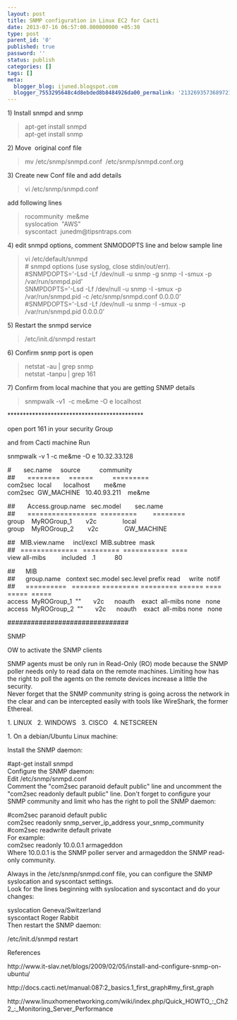 ```yaml
---
layout: post
title: SNMP configuration in Linux EC2 for Cacti
date: 2013-07-16 06:57:00.000000000 +05:30
type: post
parent_id: '0'
published: true
password: ''
status: publish
categories: []
tags: []
meta:
  blogger_blog: ijuned.blogspot.com
  blogger_7553295648c4d8ebded8b8484926da00_permalink: '2132693573689721619'
---
```

<div dir="ltr" style="text-align:left;">1) Install snmpd and snmp</p>
<blockquote class="tr_bq"><p>apt-get install snmpd<br />apt-get install snmp</p></blockquote>
<p>2) Move  original conf file</p>
<blockquote class="tr_bq"><p>mv /etc/snmp/snmpd.conf  /etc/snmp/snmpd.conf.org</p></blockquote>
<p>3) Create new Conf file and add details</p>
<blockquote class="tr_bq"><p>vi /etc/snmp/snmpd.conf</p></blockquote>
<p>add following lines</p>
<blockquote class="tr_bq"><p>rocommunity  me&amp;me<br />syslocation  "AWS"<br />syscontact  junedm@tipsntraps.com</p></blockquote>
<p>4) edit snmpd options, comment SNMODOPTS line and below sample line</p>
<blockquote class="tr_bq"><p>vi /etc/default/snmpd<br /># snmpd options (use syslog, close stdin/out/err).<br />#SNMPDOPTS='-Lsd -Lf /dev/null -u snmp -g snmp -I -smux -p /var/run/snmpd.pid'<br />SNMPDOPTS='-Lsd -Lf /dev/null -u snmp -I -smux -p /var/run/snmpd.pid -c /etc/snmp/snmpd.conf 0.0.0.0'<br />#SNMPDOPTS='-Lsd -Lf /dev/null -u snmp -I -smux -p /var/run/snmpd.pid 0.0.0.0'</p></blockquote>
<p>5) Restart the snmpd service</p>
<blockquote class="tr_bq"><p>/etc/init.d/snmpd restart</p></blockquote>
<p>6) Confirm snmp port is open</p>
<blockquote class="tr_bq"><p>netstat -au | grep snmp<br />netstat -tanpu | grep 161</p></blockquote>
<p>7) Confirm from local machine that you are getting SNMP details</p>
<blockquote class="tr_bq"><p>snmpwalk -v1  -c me&amp;me -O e localhost</p></blockquote>
<p>********************************************</p>
<p>open port 161 in your security Group</p>
<p>and from Cacti machine Run</p>
<p>snmpwalk -v 1 -c me&amp;me -O e 10.32.33.128</p>
<p>#       sec.name     source           community<br />##       ========     ======           =========<br />com2sec  local       localhost        me&amp;me<br />com2sec  GW_MACHINE   10.40.93.211    me&amp;me</p>
<p>##       Access.group.name   sec.model        sec.name<br />##       =================  =========         ========<br />group    MyROGroup_1        v2c               local<br />group    MyROGroup_2        v2c               GW_MACHINE</p>
<p>##   MIB.view.name     incl/excl  MIB.subtree  mask<br />##   ==============   =========  ===========  ====<br />view all-mibs         included   .1           80</p>
<p>##      MIB               <br />##      group.name   context sec.model sec.level prefix read     write  notif<br />##      ==========   ======= ========= ========= ====== ====     =====  =====<br />access  MyROGroup_1  ""       v2c      noauth    exact  all-mibs none   none<br />access  MyROGroup_2  ""       v2c      noauth    exact  all-mibs none   none</p>
<p>###############################</p>
<p>SNMP</p>
<p>OW to activate the SNMP clients</p>
<p>SNMP agents must be only run in Read-Only (RO) mode because the SNMP poller needs only to read data on the remote machines. Limiting how has the right to poll the agents on the remote devices increase a little the security.<br />Never forget that the SNMP community string is going across the network in the clear and can be intercepted easily with tools like WireShark, the former Ethereal.</p>
<p>1. LINUX <span class="Apple-tab-span" style="white-space:pre;">  </span>2. WINDOWS <span class="Apple-tab-span" style="white-space:pre;">  </span>3. CISCO <span class="Apple-tab-span" style="white-space:pre;">  </span>4. NETSCREEN</p>
<p>1. On a debian/Ubuntu Linux machine:</p>
<p>Install the SNMP daemon:</p>
<p>#apt-get install snmpd<br />Configure the SNMP daemon:<br />Edit /etc/snmp/snmpd.conf<br />Comment the "com2sec paranoid default public" line and uncomment the "com2sec readonly default public" line. Don't forget to configure your SNMP community and limit who has the right to poll the SNMP daemon:</p>
<p>#com2sec paranoid default public<br />com2sec readonly snmp_server_ip_address your_snmp_community<br />#com2sec readwrite default private<br />For example:<br />com2sec readonly 10.0.0.1 armageddon<br />Where 10.0.0.1 is the SNMP poller server and armageddon the SNMP read-only community.</p>
<p>Always in the /etc/snmp/snmpd.conf file, you can configure the SNMP syslocation and syscontact settings.<br />Look for the lines beginning with syslocation and syscontact and do your changes:</p>
<p>syslocation Geneva/Switzerland<br />syscontact Roger Rabbit<br />Then restart the SNMP daemon:</p>
<p>/etc/init.d/snmpd restart</p>
<p>References</p>
<p>http://www.it-slav.net/blogs/2009/02/05/install-and-configure-snmp-on-ubuntu/</p>
<p>http://docs.cacti.net/manual:087:2_basics.1_first_graph#my_first_graph</p>
<p>http://www.linuxhomenetworking.com/wiki/index.php/Quick_HOWTO_:_Ch22_:_Monitoring_Server_Performance</p></div>

